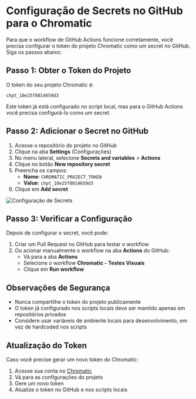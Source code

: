 # Configuração de Secrets no GitHub para o Chromatic

Para que o workflow de GitHub Actions funcione corretamente, você precisa configurar o token do projeto Chromatic como um secret no GitHub. Siga os passos abaixo:

## Passo 1: Obter o Token do Projeto

O token do seu projeto Chromatic é:
```
chpt_10e25f8014659d3
```

Este token já está configurado no script local, mas para o GitHub Actions você precisa configurá-lo como um secret.

## Passo 2: Adicionar o Secret no GitHub

1. Acesse o repositório do projeto no GitHub
2. Clique na aba **Settings** (Configurações)
3. No menu lateral, selecione **Secrets and variables** > **Actions**
4. Clique no botão **New repository secret**
5. Preencha os campos:
   - **Name**: `CHROMATIC_PROJECT_TOKEN`
   - **Value**: `chpt_10e25f8014659d3`
6. Clique em **Add secret**

![Configuração de Secrets](https://docs.github.com/assets/cb-19887/images/help/repository/actions-secrets.png)

## Passo 3: Verificar a Configuração

Depois de configurar o secret, você pode:

1. Criar um Pull Request no GitHub para testar o workflow
2. Ou acionar manualmente o workflow na aba **Actions** do GitHub:
   - Vá para a aba **Actions**
   - Selecione o workflow **Chromatic - Testes Visuais**
   - Clique em **Run workflow**

## Observações de Segurança

- Nunca compartilhe o token do projeto publicamente
- O token já configurado nos scripts locais deve ser mantido apenas em repositórios privados
- Considere usar variáveis de ambiente locais para desenvolvimento, em vez de hardcoded nos scripts

## Atualização do Token

Caso você precise gerar um novo token do Chromatic:

1. Acesse sua conta no [Chromatic](https://www.chromatic.com)
2. Vá para as configurações do projeto
3. Gere um novo token
4. Atualize o token no GitHub e nos scripts locais 